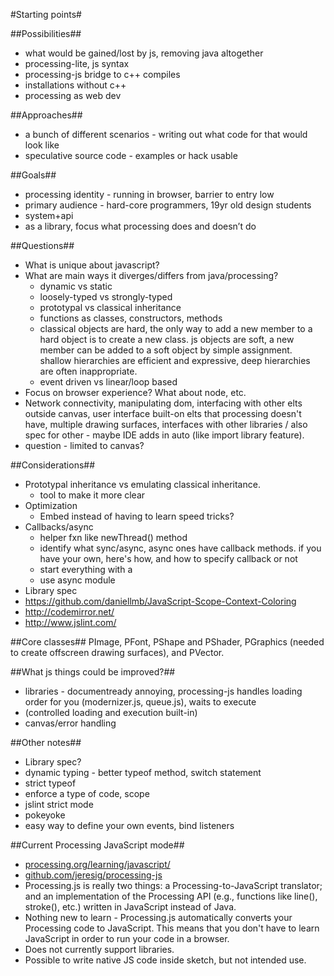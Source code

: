 #Starting points#

##Possibilities##
+ what would be gained/lost by js, removing java altogether
+ processing-lite, js syntax
+ processing-js bridge to c++ compiles
+ installations without c++
+ processing as web dev

##Approaches##
+ a bunch of different scenarios - writing out what code for that would look like
+ speculative source code - examples or hack usable

##Goals##
+ processing identity - running in browser, barrier to entry low
+ primary audience - hard-core programmers, 19yr old design students
+ system+api
+ as a library, focus what processing does and doesn’t do




##Questions##

+ What is unique about javascript?
+ What are main ways it diverges/differs from java/processing?
	+ dynamic vs static
	+ loosely-typed vs strongly-typed
	+ prototypal vs classical inheritance
	+ functions as classes, constructors, methods
	+ classical objects are hard, the only way to add a new member to a hard object is to create a new class. js objects are soft, a new member can be added to a soft object by simple assignment. shallow hierarchies are efficient and expressive, deep hierarchies are often inappropriate.
	+ event driven vs linear/loop based
+ Focus on browser experience? What about node, etc.
+ Network connectivity, manipulating dom, interfacing with other elts outside canvas, user interface built-on elts that processing doesn't have, multiple drawing surfaces, interfaces with other libraries / also spec for other - maybe IDE adds in auto (like import library feature).
+ question - limited to canvas?



##Considerations##

+ Prototypal inheritance vs emulating classical inheritance.
	+  tool to make it more clear
+ Optimization
	+  Embed instead of having to learn speed tricks?
+ Callbacks/async
	+ helper fxn like newThread() method
	+ identify what sync/async, async ones have callback methods. if you have your own, here's how, and how to specify callback or not
	+ start everything with a
	+ use async module
+ Library spec
+ https://github.com/daniellmb/JavaScript-Scope-Context-Coloring
+ http://codemirror.net/
+ http://www.jslint.com/


##Core classes##
PImage, PFont, PShape and PShader, PGraphics (needed to create offscreen drawing surfaces), and PVector.


##What js things could be improved?##
+ libraries - documentready annoying, processing-js handles loading order for you (modernizer.js, queue.js), waits to execute
+ (controlled loading and execution built-in)
+ canvas/error handling


##Other notes##
+ Library spec?
+ dynamic typing - better typeof method, switch statement
+ strict typeof
+ enforce a type of code, scope
+ jslint strict mode
+ pokeyoke
+ easy way to define your own events, bind listeners


##Current Processing JavaScript mode##
+ [processing.org/learning/javascript/](http://processing.org/learning/javascript/)
+ [github.com/jeresig/processing-js](https://github.com/jeresig/processing-js)
+ Processing.js is really two things: a Processing-to-JavaScript translator; and an implementation of the Processing API (e.g., functions like line(), stroke(), etc.) written in JavaScript instead of Java.
+ Nothing new to learn - Processing.js automatically converts your Processing code to JavaScript. This means that you don't have to learn JavaScript in order to run your code in a browser.
+ Does not currently support libraries.
+ Possible to write native JS code inside sketch, but not intended use.